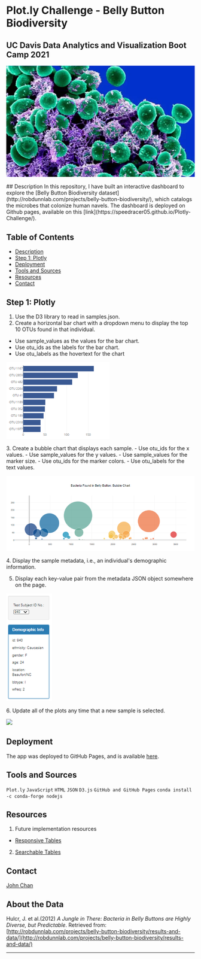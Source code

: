# Plot.ly Challenge - Belly Button Biodiversity
## UC Davis Data Analytics and Visualization Boot Camp 2021
<p align="center">
  <img src="/static/images/Staphylococcus.png">
</p>
## Description
In this repository, I have built an interactive dashboard to explore the [Belly Button Biodiversity dataset](http://robdunnlab.com/projects/belly-button-biodiversity/), which catalogs the microbes that colonize human navels. The dashboard is deployed on Github pages, available on this [link](https://speedracer05.github.io/Plotly-Challenge/).

## Table of Contents
-   [Description](#description)
-   [Step 1: Plotly](#step-1-plotly)
-   [Deployment](#deployment)
-   [Tools and Sources](#tools-and-sources)
-   [Resources](#resources)
-   [Contact](#contact)

## Step 1: Plotly
1. Use the D3 library to read in samples.json.
2. Create a horizontal bar chart with a dropdown menu to display the top 10 OTUs found in that individual.
  - Use sample_values as the values for the bar chart.
  - Use otu_ids as the labels for the bar chart.
  - Use otu_labels as the hovertext for the chart
<p align="left">
<img src="static/images/bar.png">
</p>
3. Create a bubble chart that displays each sample.
  - Use otu_ids for the x values.
  - Use sample_values for the y values.
  - Use sample_values for the marker size.
  - Use otu_ids for the marker colors.
  - Use otu_labels for the text values.
<p align="left">
  <img src="static/images/bubbles.png">
</p>
4. Display the sample metadata, i.e., an individual's demographic information.

5. Display each key-value pair from the metadata JSON object somewhere on the page.
<p align="left">
  <img src="static/images/demoPanel.png">
</p>
6. Update all of the plots any time that a new sample is selected.
<p align="left">
  <img src="statis/images/plotly_dashboard.png">
</p>

## Deployment
The app was deployed to GitHub Pages, and is available [here](https://speedracer05.github.io/Plotly-Challenge/).

## Tools and Sources
`Plot.ly`
`JavaScript`
`HTML`
`JSON`
`D3.js`
`GitHub and GitHub Pages`
`conda install -c conda-forge nodejs`
## Resources
1. Future implementation resources
  - [Responsive Tables](https://codepen.io/gumetis/pen/OJPNxwy)
2. [Searchable Tables](https://codepen.io/adobewordpress/pen/gbewLV)
## Contact
[John Chan](https://github.com/speedracer05)

## About the Data

Hulcr, J. et al.(2012) _A Jungle in There: Bacteria in Belly Buttons are Highly Diverse, but Predictable_. Retrieved from: [http://robdunnlab.com/projects/belly-button-biodiversity/results-and-data/](http://robdunnlab.com/projects/belly-button-biodiversity/results-and-data/)

- - -

